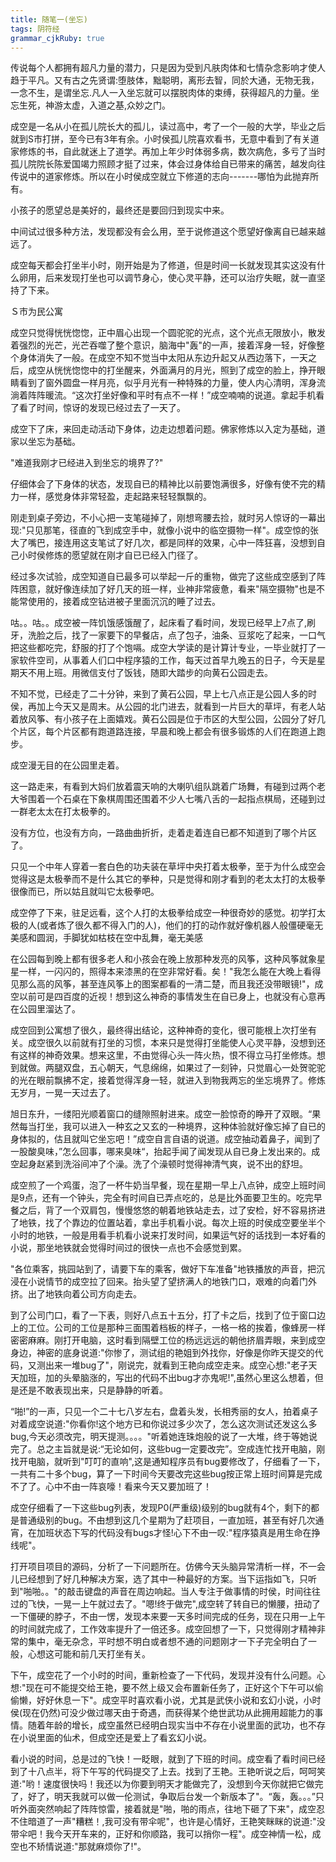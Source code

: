 ```yaml
---
title: 随笔一(坐忘)
tags: 阴符经
grammar_cjkRuby: true
---
```

传说每个人都拥有超凡力量的潜力，只是因为受到凡肤肉体和七情杂念影响才使人趋于平凡。又有古之先贤谓:堕肢体，黜聪明，离形去智，同於大通，无物无我，一念不生，是谓坐忘.凡人一入坐忘就可以摆脱肉体的束缚，获得超凡的力量。坐忘生死，神游太虚，入道之基,众妙之门。

成空是一名从小在孤儿院长大的孤儿，读过高中，考了一个一般的大学，毕业之后就到S市打拼，至今已有3年有余。小时侯孤儿院喜欢看书，无意中看到了有关道家修炼的书，自此就迷上了道学。再加上年少时体弱多病，数次病危，多亏了当时孤儿院院长陈爱国竭力照顾才挺了过来，体会过身体给自已带来的痛苦，越发向往传说中的道家修炼。所以在小时侯成空就立下修道的志向-------哪怕为此抛弃所有。

小孩子的愿望总是美好的，最终还是要回归到现实中来。

中间试过很多种方法，发现都没有会么用，至于说修道这个愿望好像离自已越来越远了。

成空每天都会打坐半小时，刚开始是为了修道，但是时间一长就发现其实这没有什么卵用，后来发现打坐也可以调节身心，使心灵平静，还可以治疗失眠，就一直坚持了下来。

Ｓ市为民公寓

成空只觉得恍恍惚惚，正中眉心出现一个圆驼驼的光点，这个光点无限放小，散发着强烈的光芒，光芒吞噬了整个意识，脑海中"轰"的一声，接着浑身一轻，好像整个身体消失了一般。在成空不知不觉当中太阳从东边升起又从西边落下，一天之后，成空从恍恍惚惚中的打坐醒来，外面满月的月光，照到了成空的脸上，挣开眼睛看到了窗外圆盘一样月亮，似乎月光有一种特殊的力量，使人内心清明，浑身流淌着阵阵暖流。“这次打坐好像和平时有点不一样！”成空喃喃的说道。拿起手机看了看了时间，惊讶的发现已经过去了一天了。

成空下了床，来回走动活动下身体，边走边想着问题。佛家修炼以入定为基础，道家以坐忘为基础。

"难道我刚才已经进入到坐忘的境界了?"

仔细体会了下身体的状态，发现自已的精神比以前要饱满很多，好像有使不完的精力一样，感觉身体非常轻盈，走起路来轻轻飘飘的。

刚走到桌子旁边，不小心把一支笔碰掉了，刚想弯腰去捡，就时另人惊讶的一幕出现:"只见那笔，径直的飞到成空手中，就像小说中的临空摄物一样"。成空惊的张大了嘴巴，接连用这支笔试了好几次，都是同样的效果，心中一阵狂喜，没想到自己小时侯修炼的愿望就在刚才自已已经入门径了。

经过多次试验，成空知道自已最多可以举起一斤的重物，做完了这些成空感到了阵阵困意，就好像连续加了好几天的班一样，业神非常疲惫，看来"隔空摄物"也是不能常使用的，接着成空钻进被子里面沉沉的睡了过去。

咕。。咕。。成空被一阵饥饿感饿醒了，起床看了看时间，发现已经早上7点了,刷牙，洗脸之后，找了一家要下的早餐店，点了包子，油条、豆浆吃了起来，一口气把这些都吃完，舒服的打了个饱嗝。成空大学读的是计算计专业，一毕业就打了一家软件空司，从事着人们口中程序猿的工作，每天过首早九晚五的日子，今天是星期天不用上班。用微信支付了饭钱，随即大踏步的向黄石公园走去。
 
 不知不觉，已经走了二十分钟，来到了黄石公园，早上七八点正是公园人多的时侯，再加上今天又是周末。从公园的北门进去，就看到一片巨大的草坪，有老人站着放风筝、有小孩子在上面嬉戏。黄石公园是位于市区的大型公园，公园分了好几个片区，每个片区都有跑道路连接，早晨和晚上都会有很多锻炼的人们在跑道上跑步。
 
 成空漫无目的在公园里走着。
 
  这一路走来，有看到大妈们放着震天响的大喇叭组队跳着广场舞，有碰到过两个老大爷围着一个石桌在下象棋周围还围着不少人七嘴八舌的一起指点棋局，还碰到过一群老太太在打太极拳的。
  
 没有方位，也没有方向，一路曲曲折折，走着走着连自已都不知道到了哪个片区了。
 
 只见一个中年人穿着一套白色的功夫装在草坪中央打着太极拳，至于为什么成空会觉得这是太极拳而不是什么其它的拳种，只是觉得和刚才看到的老太太打的太极拳很像而已，所以姑且就叫它太极拳吧。
 
 成空停了下来，驻足远看，这个人打的太极拳给成空一种很奇妙的感觉。初学打太极的人(或者炼了很久都不得入门的人)，他们的打的动作就好像机器人般僵硬毫无美感和圆润，手脚犹如枯枝在空中乱舞，毫无美感
 

 
 在公园每到晚上都有很多老人和小孩会在晚上放那种发亮的风筝，这种风筝就象星星一样，一闪闪的，照得本来漆黑的在空非常好看。矣！"我怎么能在大晚上看得见那么高的风筝，甚至连风筝上的图案都看的一清二楚，而且我还没带眼镜!"，成空以前可是四百度的近视！想到这么神奇的事情发生在自已身上，也就没有心意再在公园里溜达了。
 
成空回到公寓想了很久，最终得出结论，这种神奇的变化，很可能根上次打坐有关。成空很久以前就有打坐的习惯，本来只是觉得打坐能使人心灵平静，没想到还有这样的神奇效果。想来这里，不由觉得心头一阵火热，恨不得立马打坐修炼。想到就做。两腿双盘，五心朝天，气息绵绵，如果过了一刻钟，只觉眉心一处贺驼驼的光在眼前飘拂不定，接着觉得浑身一轻，就进入到物我两忘的坐忘境界了。修炼无岁月，一晃一天过去了。
 
旭日东升，一缕阳光顺着窗口的缝隙照射进来。成空一脸惊奇的睁开了双眼。“果然每当打坐，我可以进入一种玄之又玄的一种境界，这种体验就好像忘掉了自已的身体拟的，估且就叫它坐忘吧！”成空自言自语的说道。成空抽动着鼻子，闻到了一股酸臭味，”怎么回事，哪来臭味“，抬起手闻了闻发现从自已身上发出来的。成空起身赵紧到洗浴间冲了个澡。洗了个澡顿时觉得神清气爽，说不出的舒坦。

成空煎了一个鸡蛋，泡了一杯牛奶当早餐，现在星期一早上八点钟，成空上班时间是9点，还有一个钟头，完全有时间自已弄点吃的，总是比外面要卫生的。吃完早餐之后，背了一个双肩包，慢慢悠悠的朝着地铁站走去，过了安检，好不容易挤进了地铁，找了个靠边的位置站着，拿出手机看小说。每次上班的时侯成空要坐半个小时的地铁，一般是用看手机看小说来打发时间，如果运气好的话找到一本好看的小说，那坐地铁就会觉得时间过的很快一点也不会感觉到累。

"各位乘客，挑园站到了，请要下车的乘客，做好下车准备"地铁播放的声音，把沉浸在小说情节的成空拉了回来。抬头望了望挤满人的地铁门口，艰难的向着门外挤。出了地铁向着公司方向走去。

到了公司门口，看了一下表，则好八点五十五分，打了卡之后，找到了位于窗口边上的工位。公司的工位是那种三面围着档板的样子，一格一格的挨着，像蜂房一样密密麻麻。刚打开电脑，这时看到隔壁工位的杨远远远的朝他挤眉弄眼，来到成空身边，神密的底身说道:"你惨了，测试组的艳姐到外找你，好像是你昨天提交的代码，又测出来一堆bug了"，刚说完，就看到王艳向成空走来。成空心想:"老子天天加班，加的头晕脑涨的，写出的代码不出bug才亦鬼呢!",虽然心里这么想着，但是还是不敢表现出来，只是静静的听着。

“啪!”的一声，只见一个二十七八岁左右，盘着头发，长相秀丽的女人，拍着桌子对着成空说道:"你看你!这个地方已和你说过多少次了，怎么这次测试还发这么多bug,今天必须改完，明天提测。。。。"听着她连珠炮般的说了一大堆，终于等她说完了。总之主旨就是说:“无论如何，这些bug一定要改完”。空成连忙找开电脑，刚找开电脑，就听到"叮叮的直响",这是通知程序员有bug要修改了，仔细看了一下，一共有二十多个bug，算了一下时间今天要改完这些bug按正常上班时间算是完成不了了。心中不由一阵哀嚎！看来今天又要加班了！

成空仔细看了一下这些bug列表，发现P0(严重级)级别的bug就有4个，剩下的都是普通级别的bug。不由想到这几个星期为了赶项目，一直加班，甚至有好几次通宵，在加班状态下写的代码没有bugs才怪!心下不由一叹:"程序猿真是用生命在挣线呢"。

打开项目项目的源码，分析了一下问题所在。仿佛今天头脑异常清析一样，不一会儿已经想到了好几种解决方案，选了其中一种最好的方案。当下运指如飞，只听到"啪啪。。"的敲击键盘的声音在周边响起。当人专注于做事情的时侯，时间往往过的飞快，一晃一上午就过去了。"嗯!终于做完",成空转了转自已的懒腰，扭动了一下僵硬的脖子，不由一愣，发现本来要一天多时间完成的任务，现在只用一上午的时间就完成了，工作效率提升了一倍还多。成空回想了一下，只觉得刚才精神非常的集中，毫无杂念，平时想不明白或者想不通的问题刚才一下子完全明白了一般，心想这可能和前几天打坐有关。

下午，成空花了一个小时的时间，重新检查了一下代码，发现并没有什么问题。心想:"现在可不能提交给王艳，要不然上级又会布置新任务了，正好这个下午可以偷偷懒，好好休息一下"。成空平时喜欢看小说，尤其是武侠小说和玄幻小说，小时侯(现在仍然)可没少做过哪天由于奇遇，而获得某个绝世武功从此拥用超能力的事情。随着年龄的增长，成空虽然已经明白现实当中不存在小说里面的武功，也不存在小说里面的仙术，但成空还是爱上了看玄幻小说。

看小说的时间，总是过的飞快！一眨眼，就到了下班的时间。成空看了看时间已经到了十八点半，将下午写的代码提交了上去。找到了王艳。王艳听说之后，呵呵笑道:"哟！速度很快吗！我还以为你要到明天才能做完了，没想到今天你就把它做完了，好了，明天我就可以做一伦测试，争取后台发一个新版本了"。“轰，轰。。。”只听外面突然响起了阵阵惊雷，接着就是"啪，啪的雨点，往地下砸了下来"，成空忍不住暗道了一声"糟糕！,我可没有带伞呢"，也许是心情好，王艳笑眯眯的说道:"没带伞吧！我今天开车来的，正好和你顺路，我可以捎你一程"。成空神情一松，成空也不矫情说道:"那就麻烦你了!"。





